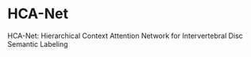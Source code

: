 # HCA-Net
HCA-Net: Hierarchical Context Attention Network for Intervertebral Disc Semantic Labeling
